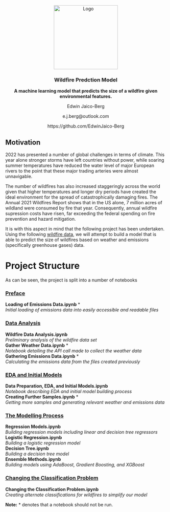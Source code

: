 <div align="center">
  <a href="https://github.com/EdwinJaico-Berg/final_project">
    <img src="https://cdn-icons-png.flaticon.com/512/3043/3043608.png" alt="Logo" width="200">
  </a>

  <h3 align="center">Wildfire Predction Model</h3>

  <p align="center">
    <strong>A machine learning model that predicts the size of a wildfire given environmental features.</strong>
  </p>
  <p align="center">
    Edwin Jaico-Berg 
  </p>
  <p align="center">
    e.j.berg@outlook.com 
  </p>
  <p align="center">
      https://github.com/EdwinJaico-Berg 
  </p>
</div>

## Motivation

2022 has presented a number of global challenges in terms of climate. This year alone stronger storms have left countries without power, while soaring summer temperatures have reduced the water level of major European rivers to the point that these major trading arteries were almost unnavigable. 

The number of wildfires has also increased staggeringly across the world given that higher temperatures and longer dry periods have created the ideal environment for the spread of catastrophically damaging fires. The Annual 2021 Wildfires Report shows that in the US alone, 7 million acres of wildland were consumed by fire that year. Consequently, annual wildfire supression costs have risen, far exceeding the federal spending on fire prevention and hazard mitigation. 

It is with this aspect in mind that the following project has been undertaken. Using the following <a href='https://www.kaggle.com/datasets/rtatman/188-million-us-wildfires'>wildfire data</a>, we will attempt to build a model that is able to  predict the size of wildfires based on weather and emissions (specifically greenhouse gases) data. 

# Project Structure

As can be seen, the project is split into a number of notebooks 

### <u>Preface</u>
**Loading of Emissions Data.ipynb** * <br>
*Initial loading of emissions data into easily accessible and readable files*

### <u>Data Analysis</u>
**Wildfire Data Analysis.ipynb** <br>
*Preliminary analysis of the wildfire data set* <br>
**Gather Weather Data.ipynb** * <br>
*Notebook detailing the API call made to collect the weather data* <br>
**Gathering Emissions Data.ipynb** * <br>
*Calculating the emissions data from the files created previously* <br>

### <u>EDA and Initial Models</u>
**Data Preparation, EDA, and Initial Models.ipynb** <br>
*Notebook describing EDA and initial model building process* <br>
**Creating Further Samples.ipynb** * <br>
*Getting more samples and generating relevant weather and emissions data*<br>

### <u>The Modelling Process</u>
**Regression Models.ipynb**<br>
*Building regression models including linear and decision tree regressors*<br>
**Logistic Regression.ipynb**<br>
*Building a logistic regression model*<br>
**Decision Tree.ipynb**<br>
*Building a decision tree model*<br>
**Ensemble Methods.ipynb**<br>
*Building models using AdaBoost, Gradient Boosting, and XGBoost*<br>

### <u>Changing the Classification Problem</u>
**Changing the Classification Problem.ipynb**<br>
*Creating alternate classifications for wildfires to simplify our model*

**Note:** * denotes that a notebook should not be run.